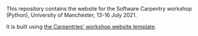 
This repository contains the website for the Software Carpentry workshop (Python), University of Manchester, 13-16 July 2021.

It is built using [the Carpentries' workshop website template](https://github.com/carpentries/workshop-template).
